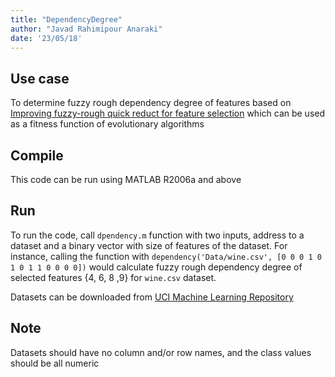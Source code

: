 ```yaml
---
title: "DependencyDegree"
author: "Javad Rahimipour Anaraki"
date: '23/05/18'
---
```


## Use case
To determine fuzzy rough dependency degree of features based on [Improving fuzzy-rough quick reduct for feature selection](https://ieeexplore.ieee.org/document/5955425/) which can be used as a fitness function of evolutionary algorithms


## Compile
This code can be run using MATLAB R2006a and above

## Run
To run the code, call `dpendency.m` function with two inputs, address to a dataset and a binary vector with size of features of the dataset. For instance, calling the function with `dependency('Data/wine.csv', [0 0 0 1 0 1 0 1 1 0 0 0 0])` would calculate fuzzy rough dependency degree of selected features {4, 6, 8 ,9} for `wine.csv` dataset.

Datasets can be downloaded from [UCI Machine Learning Repository](https://archive.ics.uci.edu/ml/index.php)

## Note
Datasets should have no column and/or row names, and the class values should be all numeric
